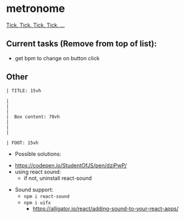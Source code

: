 # metronome

[Tick. Tick. Tick. Tick. ...](https://meganpaffrath.github.io/metronome/)


## Current tasks (Remove from top of list):
* get bpm to change on button click


## Other


```
| TITLE: 15vh

|
|
|
|  Box content: 70vh
|
|
|

| FOOT: 15vh
```

* Possible solutions:
- https://codepen.io/StudentOfJS/pen/dzjPwP/
- using react sound:
  * if not, uninstall react-sound

* Sound support:
  * `npm i react-sound`
  * `npm i uifx`
    * https://alligator.io/react/adding-sound-to-your-react-apps/
